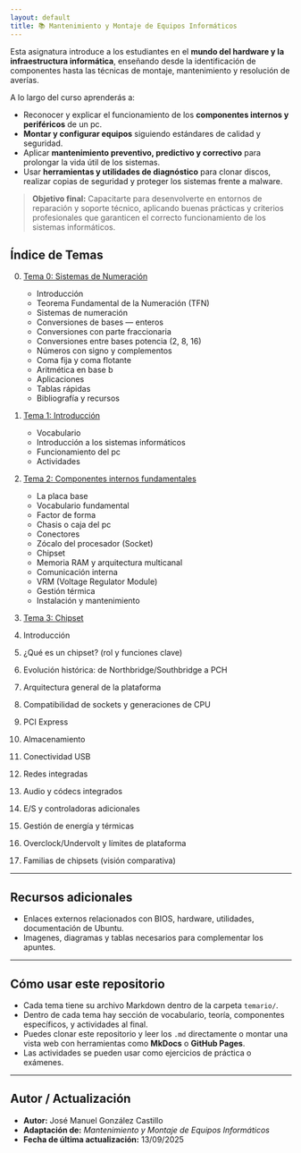 ```yaml
---
layout: default
title: 📚 Mantenimiento y Montaje de Equipos Informáticos
---
```



Esta asignatura introduce a los estudiantes en el **mundo del hardware y la infraestructura informática**, enseñando desde la identificación de componentes hasta las técnicas de montaje, mantenimiento y resolución de averías.

A lo largo del curso aprenderás a:
- Reconocer y explicar el funcionamiento de los **componentes internos y periféricos** de un pc.  
- **Montar y configurar equipos** siguiendo estándares de calidad y seguridad.  
- Aplicar **mantenimiento preventivo, predictivo y correctivo** para prolongar la vida útil de los sistemas.  
- Usar **herramientas y utilidades de diagnóstico** para clonar discos, realizar copias de seguridad y proteger los sistemas frente a malware.

> **Objetivo final:** Capacitarte para desenvolverte en entornos de reparación y soporte técnico, aplicando buenas prácticas y criterios profesionales que garanticen el correcto funcionamiento de los sistemas informáticos.

## Índice de Temas

0. [Tema 0: Sistemas de Numeración](temario/00_numeracion.md)  
     - Introducción  
     - Teorema Fundamental de la Numeración (TFN)  
     - Sistemas de numeración  
     - Conversiones de bases — enteros  
     - Conversiones con parte fraccionaria  
     - Conversiones entre bases potencia (2, 8, 16)  
     - Números con signo y complementos  
     - Coma fija y coma flotante  
     - Aritmética en base b  
     - Aplicaciones  
     - Tablas rápidas  
     - Bibliografía y recursos  
   

1. [Tema 1: Introducción](temario/01_introduccion.md)  
   - Vocabulario  
   - Introducción a los sistemas informáticos  
   - Funcionamiento del pc  
   - Actividades  

2. [Tema 2: Componentes internos fundamentales](temario/02_componentes_internos.md)  
     - La placa base  
     - Vocabulario fundamental  
     - Factor de forma  
     - Chasis o caja del pc  
     - Conectores  
     - Zócalo del procesador (Socket)  
     - Chipset  
     - Memoria RAM y arquitectura multicanal  
     - Comunicación interna  
     - VRM (Voltage Regulator Module)  
     - Gestión térmica  
     - Instalación y mantenimiento
  
3. [Tema 3: Chipset](temario/03_chipset.md)  

1. Introducción  
2. ¿Qué es un chipset? (rol y funciones clave)  
3. Evolución histórica: de Northbridge/Southbridge a PCH  
4. Arquitectura general de la plataforma  
5. Compatibilidad de sockets y generaciones de CPU   
6. PCI Express    
7. Almacenamiento    
8. Conectividad USB   
9. Redes integradas     
10. Audio y códecs integrados  
11. E/S y controladoras adicionales    
12. Gestión de energía y térmicas     
13. Overclock/Undervolt y límites de plataforma  
14. Familias de chipsets (visión comparativa)  
   

       
<!--
4. [Tema 3: Dispositivos de almacenamiento](temario/03_dispositivos_almacenamiento.md)  
   - Vocabulario  
   - Almacenamiento magnético  
   - Almacenamiento óptico  
   - Almacenamiento electrónico  
   - Actividades  

5. [Tema 4: Periféricos](temario/04_perifericos.md)  
   - Vocabulario  
   - Periféricos de entrada  
   - Periféricos de salida  
   - Periféricos de entrada y salida  
   - Actividades  

6. [Tema 5: Sistemas de alimentación de los pc's](temario/05_alimentacion.md)  
   - Vocabulario  
   - Medición de los parámetros eléctricos  
   - Fuente de alimentación  
   - S.A.I. (Sistema de Alimentación Ininterrumpida)  
   - Actividades  

7. [Tema 6: Montaje de pc's](temario/06_montaje_pc's.md)  
   - Vocabulario  
   - Precauciones  
   - Protección ambiental  
   - Herramientas  
   - Secuenciado del montaje  
   - Actividades  

8. [Tema 7: Mantenimiento de pc's](temario/07_mantenimiento_pc's.md)  
   - Vocabulario  
   - El BIOS  
   - Mantenimiento general  
   - Mantenimiento preventivo  
   - Mantenimiento predictivo  
   - Mantenimiento correctivo  
   - Actividades  

9. [Tema 8: Utilidades para el mantenimiento](temario/08_utilidades_mantenimiento.md)  
   - Vocabulario  
   - Clonación de dispositivos de almacenamiento  
   - Copias de seguridad (respaldo de ficheros)  
   - Sistema RAID  
   - Malware y Antivirus  
   - Otras utilidades  
   - Actividades  

10. [Tema 9: Actividad final](temario/09_actividad_final.md)  
   - Enunciado  



-->
---

## Recursos adicionales

- Enlaces externos relacionados con BIOS, hardware, utilidades, documentación de Ubuntu.  
- Imagenes, diagramas y tablas necesarios para complementar los apuntes.

---

## Cómo usar este repositorio

- Cada tema tiene su archivo Markdown dentro de la carpeta `temario/`.  
- Dentro de cada tema hay sección de vocabulario, teoría, componentes específicos, y actividades al final.  
- Puedes clonar este repositorio y leer los `.md` directamente o montar una vista web con herramientas como **MkDocs** o **GitHub Pages**.  
- Las actividades se pueden usar como ejercicios de práctica o exámenes.

---

## Autor / Actualización

- **Autor:** José Manuel González Castillo  
- **Adaptación de:** *Mantenimiento y Montaje de Equipos Informáticos*  
- **Fecha de última actualización:** 13/09/2025
